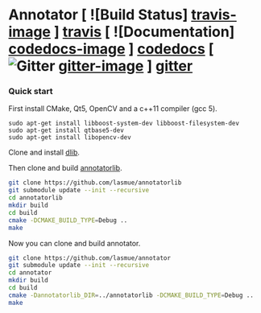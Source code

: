 # Annotator [ ![Build Status] [travis-image] ] [travis] [ ![Documentation] [codedocs-image] ] [codedocs] [ ![Gitter] [gitter-image] ] [gitter]

[travis-image]: https://travis-ci.org/lasmue/annotator.png?branch=master
[travis]: http://travis-ci.org/lasmue/annotator

[codedocs-image]: https://codedocs.xyz/lasmue/annotator.svg
[codedocs]: https://codedocs.xyz/lasmue/annotator/

[gitter-image]: https://badges.gitter.im/Join%20Chat.svg
[gitter]: https://gitter.im/lasmue/annotator

### Quick start

First install CMake, Qt5, OpenCV and a c++11 compiler (gcc 5).

```
sudo apt-get install libboost-system-dev libboost-filesystem-dev
sudo apt-get install qtbase5-dev
sudo apt-get install libopencv-dev
```

Clone and install [dlib](http://dlib.net).

Then clone and build [annotatorlib](https://github.com/lasmue/annotatorlib).

```sh
git clone https://github.com/lasmue/annotatorlib
git submodule update --init --recursive
cd annotatorlib
mkdir build
cd build
cmake -DCMAKE_BUILD_TYPE=Debug ..
make
```

Now you can clone and build annotator.

```sh
git clone https://github.com/lasmue/annotator
git submodule update --init --recursive
cd annotator
mkdir build
cd build
cmake -Dannotatorlib_DIR=../annotatorlib -DCMAKE_BUILD_TYPE=Debug ..
make
```

